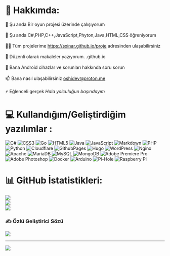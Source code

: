 # 💫 Hakkımda:
🔭 Şu anda Bir oyun projesi üzerinde çalışıyorum<br><br>🌱 Şu anda C#,PHP,C++,JavaScript,Phyton,Java,HTML,CSS öğreniyorum<br><br>👨‍💻 Tüm projelerime https://sxinar.github.io/proje adresinden ulaşabilirsiniz<br><br>📝 Düzenli olarak makaleler yazıyorum. .github.io<br><br>💬 Bana Android cihazlar ve sorunları hakkında soru sorun<br><br>📫 Bana nasıl ulaşabilirsiniz oshidev@proton.me<br><br>⚡ Eğlenceli gerçek *Hala yolculuğun başındayım*


# 💻 Kullandığım/Geliştirdiğim yazılımlar :
![C#](https://img.shields.io/badge/c%23-%23239120.svg?style=for-the-badge&logo=csharp&logoColor=white) ![CSS3](https://img.shields.io/badge/css3-%231572B6.svg?style=for-the-badge&logo=css3&logoColor=white) ![Go](https://img.shields.io/badge/go-%2300ADD8.svg?style=for-the-badge&logo=go&logoColor=white) ![HTML5](https://img.shields.io/badge/html5-%23E34F26.svg?style=for-the-badge&logo=html5&logoColor=white) ![Java](https://img.shields.io/badge/java-%23ED8B00.svg?style=for-the-badge&logo=openjdk&logoColor=white) ![JavaScript](https://img.shields.io/badge/javascript-%23323330.svg?style=for-the-badge&logo=javascript&logoColor=%23F7DF1E) ![Markdown](https://img.shields.io/badge/markdown-%23000000.svg?style=for-the-badge&logo=markdown&logoColor=white) ![PHP](https://img.shields.io/badge/php-%23777BB4.svg?style=for-the-badge&logo=php&logoColor=white) ![Python](https://img.shields.io/badge/python-3670A0?style=for-the-badge&logo=python&logoColor=ffdd54) ![Cloudflare](https://img.shields.io/badge/Cloudflare-F38020?style=for-the-badge&logo=Cloudflare&logoColor=white) ![GithubPages](https://img.shields.io/badge/github%20pages-121013?style=for-the-badge&logo=github&logoColor=white) ![Hugo](https://img.shields.io/badge/Hugo-black.svg?style=for-the-badge&logo=Hugo) ![WordPress](https://img.shields.io/badge/WordPress-%23117AC9.svg?style=for-the-badge&logo=WordPress&logoColor=white) ![Nginx](https://img.shields.io/badge/nginx-%23009639.svg?style=for-the-badge&logo=nginx&logoColor=white) ![Apache](https://img.shields.io/badge/apache-%23D42029.svg?style=for-the-badge&logo=apache&logoColor=white) ![MariaDB](https://img.shields.io/badge/MariaDB-003545?style=for-the-badge&logo=mariadb&logoColor=white) ![MySQL](https://img.shields.io/badge/mysql-%2300000f.svg?style=for-the-badge&logo=mysql&logoColor=white) ![MongoDB](https://img.shields.io/badge/MongoDB-%234ea94b.svg?style=for-the-badge&logo=mongodb&logoColor=white) ![Adobe Premiere Pro](https://img.shields.io/badge/Adobe%20Premiere%20Pro-9999FF.svg?style=for-the-badge&logo=Adobe%20Premiere%20Pro&logoColor=white) ![Adobe Photoshop](https://img.shields.io/badge/adobe%20photoshop-%2331A8FF.svg?style=for-the-badge&logo=adobe%20photoshop&logoColor=white) ![Docker](https://img.shields.io/badge/docker-%230db7ed.svg?style=for-the-badge&logo=docker&logoColor=white) ![Arduino](https://img.shields.io/badge/-Arduino-00979D?style=for-the-badge&logo=Arduino&logoColor=white) ![Pi-Hole](https://img.shields.io/badge/pihole-%2396060C.svg?style=for-the-badge&logo=pi-hole&logoColor=white) ![Raspberry Pi](https://img.shields.io/badge/-RaspberryPi-C51A4A?style=for-the-badge&logo=Raspberry-Pi)
# 📊 GitHub İstatistikleri:
![](https://github-readme-stats.vercel.app/api?username=Sxinar&theme=dark&hide_border=false&include_all_commits=true&count_private=false)<br/>
![](https://github-readme-streak-stats.herokuapp.com/?user=Sxinar&theme=dark&hide_border=false)<br/>
![](https://github-readme-stats.vercel.app/api/top-langs/?username=Sxinar&theme=dark&hide_border=false&include_all_commits=true&count_private=false&layout=compact)

### ✍️ Özlü Geliştirici Sözü
![](https://quotes-github-readme.vercel.app/api?type=vetical&theme=dark)

---
[![](https://visitcount.itsvg.in/api?id=basaransemih&icon=0&color=1)](https://visitcount.itsvg.in)

<!-- Proudly created with GPRM ( https://gprm.itsvg.in ) -->
